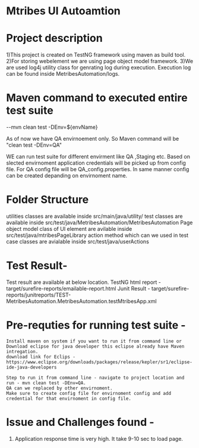# Mtribes UI Autoamtion

# Project description
 1)This project is created on TestNG framework using maven as build tool. 
 2)For storing webelement we are using page object model framework.
 3)We are used log4j utility class for genrating log during execution. Execution log can be found inside MetribesAutomation/logs. 

# Maven command to executed entire test suite
--mvn clean test -DEnv=${envName} 

As of now we have QA envirnoement only. So Maven command will be "clean test -DEnv=QA"

WE can run test suite for different envirment like QA ,Staging etc. Based on slected envirnoment application credentials will be picked up from config file.
For QA config file will be QA_config.properties. In same manner config can be created depanding on envirnoment name.

# Folder Structure
utilities classes are available inside src/main/java/utility/
test classes are available inside src/test/java/MetribesAutomation/MetribesAutomation
Page object model class of UI element are avilable inside src/test/java/mtribesPageLibrary
action method which can we used in test case classes are avialable inside src/test/java/userActions

# Test Result-
  Test result are available at below location.
  TestNG html report - target/surefire-reports/emailable-report.html
  Junit Result - target/surefire-reports/junitreports/TEST-MetribesAutomation.MetribesAutomation.testMtribesApp.xml
  
# Pre-requties for running test suite -
    Install maven on system if you want to run it from command line or Download eclipse for java developer this eclipse already have Maven intregation.
    download link for Eclips - https://www.eclipse.org/downloads/packages/release/kepler/sr1/eclipse-ide-java-developers  
	
	Step to run it from command line - navigate to project location and run - mvn clean test -DEnv=QA. 
	QA can we replaced by other envirnoment. 
	Make sure to create config file for envirnoment config and add credential for that envirnoment in config file.
	
# Issue and Challenges found -
   1) Application response time is very high. It take 9-10 sec to load page. 
      
	 
	 


